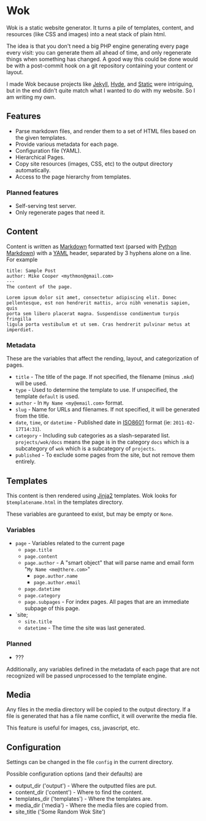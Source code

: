 Wok
===
Wok is a static website generator. It turns a pile of templates, content, and resources (like CSS
and images) into a neat stack of plain html.

The idea is that you don't need a big PHP engine generating every page every visit: you can
generate them all ahead of time, and only regenerate things when something has changed. A good way
this could be done would be with a post-commit hook on a git repository containing your content or
layout.

I made Wok because projects like [Jekyll][jekyll], [Hyde][hyde], and [Static][static] were
intriguing, but in the end didn't quite match what I wanted to do with my website. So I am writing
my own.

[jekyll]: https://github.com/mojombo/jekyll
[hyde]: https://github.com/lakshmivyas/hyde 
[static]: http://static.newqdev.com/ 

Features
--------
-   Parse markdown files, and render them to a set of HTML files based on the given templates.
-   Provide various metadata for each page.
-   Configuration file (YAML).
-   Hierarchical Pages.
-   Copy site resources (images, CSS, etc) to the output directory automatically.
-   Access to the page hierarchy from templates.

### Planned features
-   Self-serving test server.
-   Only regenerate pages that need it.

Content
-------
Content is written as [Markdown][mkd] formatted text (parsed with [Python Markdown][pymkd]) with a
[YAML][yaml] header, separated by 3 hyphens alone on a line. For example

    title: Sample Post
    author: Mike Cooper <mythmon@gmail.com>
    ---
    The content of the page.

    Lorem ipsum dolor sit amet, consectetur adipiscing elit. Donec
    pellentesque, est non hendrerit mattis, arcu nibh venenatis sapien, quis
    porta sem libero placerat magna. Suspendisse condimentum turpis fringilla
    ligula porta vestibulum et ut sem. Cras hendrerit pulvinar metus at
    imperdiet.

### Metadata
These are the variables that affect the rending, layout, and categorization of pages.

 -  `title` - The title of the page. If not specified, the filename (minus `.mkd`) will be used.
 -  `type` - Used to determine the template to use. If unspecified, the template `default` is used.
 -  `author` - In `My Name <my@email.com>` format.
 -  `slug` - Name for URLs and filenames. If not specified, it will be generated from the title.
 -  `date`, `time`, or `datetime` - Published date in [ISO8601][8601] format
     (ie: `2011-02-17T14:31`).
 -  `category` - Including sub categories as a slash-separated list. `projects/wok/docs` means the
     page is in the category `docs` which is a subcategory of `wok` which is a subcategory of
     `projects`.
 -  `published` - To exclude some pages from the site, but not remove them entirely.

[mkd]: http://daringfireball.net/projects/markdown/ 
[pymkd]: http://www.freewisdom.org/projects/python-markdown/
[8601]: http://en.wikipedia.org/wiki/ISO_8601
[yaml]: http://www.yaml.org/ 

Templates
---------
This content is then rendered using [Jinja2][jinja] templates. Wok looks for `$templatename.html` in
the templates directory.

These variables are guranteed to exist, but may be empty or `None`.

### Variables
-   `page` - Variables related to the current page
    -   `page.title`
    -   `page.content`
    -   `page.author` - A "smart object" that will parse name and email form
         "`My Name <me@there.com>`"
        -   `page.author.name`
        -   `page.author.email`
    -   `page.datetime`
    -   `page.category`
    -   `page.subpages` - For index pages. All pages that are an immediate subpage of this page.
-   `site;
    -   `site.title`
    -   `datetime` - The time the site was last generated.

### Planned
-   ???

Additionally, any variables defined in the metadata of each page that are not recognized will be
passed unprocessed to the template engine.

[jinja]: http://jinja.pocoo.org/

Media
-----
Any files in the media directory will be copied to the output directory.
If a file is generated that has a file name conflict, it will overwrite the media file.

This feature is useful for images, css, javascript, etc.

Configuration
-------------
Settings can be changed in the file `config` in the current directory.

Possible configuration options (and their defaults) are

-   output_dir ('output') - Where the outputted files are put.
-   content_dir ('content') - Where to find the content.
-   templates_dir ('templates') - Where the templates are.
-   media_dir ('media') - Where the media files are copied from.
-   site_title ('Some Random Wok Site')
